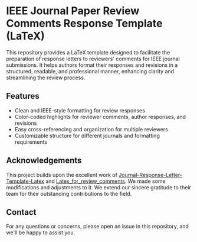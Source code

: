 # IEEE Journal Paper Review Comments Response Template (LaTeX)
This repository provides a LaTeX template designed to facilitate the preparation of response letters to reviewers' comments for IEEE journal submissions. It helps authors format their responses and revisions in a structured, readable, and professional manner, enhancing clarity and streamlining the review process.

## Features

- Clean and IEEE-style formatting for review responses
- Color-coded highlights for reviewer comments, author responses, and revisions
- Easy cross-referencing and organization for multiple reviewers
- Customizable structure for different journals and formatting requirements





## Acknowledgements

This project builds upon the excellent work of [Journal-Response-Letter-Template-Latex](https://github.com/shellywhen/Journal-Response-Letter-Template-Latex) and [Latex_for_review_comments](https://github.com/NeuroDong/Latex_for_review_comments). We made some modifications and adjustments to it. We extend our sincere gratitude to their team for their outstanding contributions to the field.



## Contact

For any questions or concerns, please open an issue in this repository, and we'll be happy to assist you.
